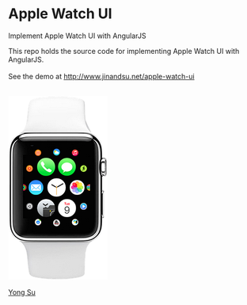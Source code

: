 # Apple Watch UI
Implement Apple Watch UI with AngularJS

This repo holds the source code for implementing Apple Watch UI with AngularJS. <br/><br/>
See the demo at http://www.jinandsu.net/apple-watch-ui <br/><br/>

![Apple Watch UI](app/images/apple-watch-ui.png)

[Yong Su](http://www.jinandsu.net/)
